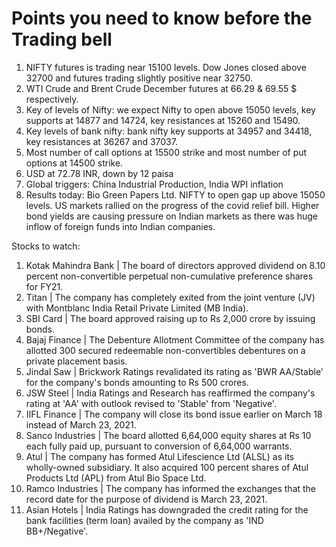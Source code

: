 # Points you need to know before the Trading bell
1. NIFTY futures is trading near 15100 levels. Dow Jones closed above 32700 and futures trading slightly positive near 32750.
2. WTI Crude and Brent Crude December futures at 66.29 & 69.55 $ respectively. 
3. Key of levels of Nifty: we expect Nifty to open above 15050 levels, key supports at 14877 and 14724, key resistances at 15260 and 15490.
4. Key levels of bank nifty: bank nifty key supports at 34957 and 34418, key resistances at 36267 and 37037.
5. Most number of call options at 15500 strike and most number of put options at 14500 strike.
6. USD at 72.78 INR, down by 12 paisa
7. Global triggers: China Industrial Production, India WPI inflation
8. Results today: Bio Green Papers Ltd.
NIFTY to open gap up above 15050 levels. US markets rallied on the progress of the covid relief bill. Higher bond yields are causing pressure on Indian markets as there was huge inflow of foreign funds into Indian companies.

Stocks to watch:
1. Kotak Mahindra Bank | The board of directors approved dividend on 8.10 percent non-convertible perpetual non-cumulative preference shares for FY21. 
2. Titan | The company has completely exited from the joint venture (JV) with Montblanc India Retail Private Limited (MB India). 
3. SBI Card | The board approved raising up to Rs 2,000 crore by issuing bonds.
4. Bajaj Finance | The Debenture Allotment Committee of the company has allotted 300 secured redeemable non-convertibles debentures on a private placement basis.
5. Jindal Saw | Brickwork Ratings revalidated its rating as 'BWR AA/Stable' for the company's bonds amounting to Rs 500 crores.
6. JSW Steel | India Ratings and Research has reaffirmed the company's rating at 'AA' with outlook revised to 'Stable' from 'Negative'.
7. IIFL Finance | The company will close its bond issue earlier on March 18 instead of March 23, 2021.
8. Sanco Industries | The board allotted 6,64,000 equity shares at Rs 10 each fully paid up, pursuant to conversion of 6,64,000 warrants.
9. Atul | The company has formed Atul Lifescience Ltd (ALSL) as its wholly-owned subsidiary. It also acquired 100 percent shares of Atul Products Ltd (APL) from Atul Bio Space Ltd.
10. Ramco Industries | The company has informed the exchanges that the record date for the purpose of dividend is March 23, 2021.
11. Asian Hotels | India Ratings has downgraded the credit rating for the bank facilities (term loan) availed by the company as 'IND BB+/Negative'.
